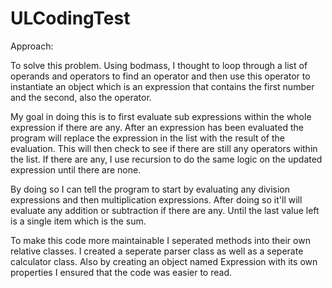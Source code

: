 # ULCodingTest

Approach:

To solve this problem. Using bodmass, I thought to loop through a list of operands and operators to find an operator 
and then use this operator to instantiate an object which is an expression that contains the first number and the second, also the operator. 

My goal in doing this is to first evaluate sub expressions within the whole expression if there are any.
After an expression has been evaluated the program will replace the expression in the list with the result of the evaluation.
This will then check to see if there are still any operators within the list.
If there are any, I use recursion to do the same logic on the updated expression until there are none.

By doing so I can tell the program to start by evaluating any division expressions and then multiplication expressions.
After doing so it'll will evaluate any addition or subtraction if there are any. Until the last value left is a single item which is the sum.

To make this code more maintainable I seperated methods into their own relative classes. I created a seperate parser class as well as a seperate calculator class. Also by creating an object named Expression with its own properties I ensured that the code was easier to read.
